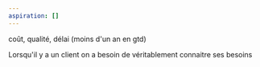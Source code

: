 ```yaml
---
aspiration: []
---
```

coût, qualité, délai (moins d'un an en gtd)

Lorsqu'il y a un client on a besoin de véritablement connaitre ses besoins
